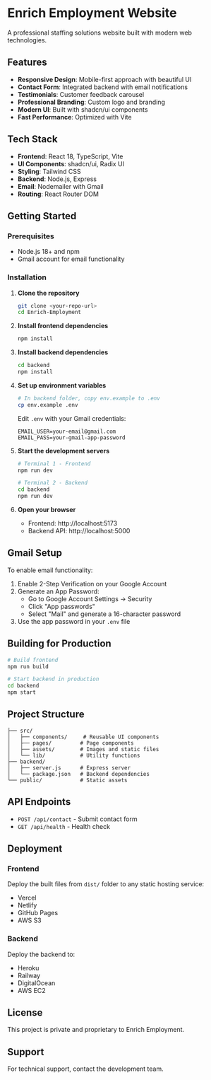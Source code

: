 # Enrich Employment Website

A professional staffing solutions website built with modern web technologies.

## Features

- **Responsive Design**: Mobile-first approach with beautiful UI
- **Contact Form**: Integrated backend with email notifications
- **Testimonials**: Customer feedback carousel
- **Professional Branding**: Custom logo and branding
- **Modern UI**: Built with shadcn/ui components
- **Fast Performance**: Optimized with Vite

## Tech Stack

- **Frontend**: React 18, TypeScript, Vite
- **UI Components**: shadcn/ui, Radix UI
- **Styling**: Tailwind CSS
- **Backend**: Node.js, Express
- **Email**: Nodemailer with Gmail
- **Routing**: React Router DOM

## Getting Started

### Prerequisites

- Node.js 18+ and npm
- Gmail account for email functionality

### Installation

1. **Clone the repository**
   ```bash
   git clone <your-repo-url>
   cd Enrich-Employment
   ```

2. **Install frontend dependencies**
   ```bash
   npm install
   ```

3. **Install backend dependencies**
   ```bash
   cd backend
   npm install
   ```

4. **Set up environment variables**
   ```bash
   # In backend folder, copy env.example to .env
   cp env.example .env
   ```
   
   Edit `.env` with your Gmail credentials:
   ```env
   EMAIL_USER=your-email@gmail.com
   EMAIL_PASS=your-gmail-app-password
   ```

5. **Start the development servers**
   ```bash
   # Terminal 1 - Frontend
   npm run dev
   
   # Terminal 2 - Backend
   cd backend
   npm run dev
   ```

6. **Open your browser**
   - Frontend: http://localhost:5173
   - Backend API: http://localhost:5000

## Gmail Setup

To enable email functionality:

1. Enable 2-Step Verification on your Google Account
2. Generate an App Password:
   - Go to Google Account Settings → Security
   - Click "App passwords"
   - Select "Mail" and generate a 16-character password
3. Use the app password in your `.env` file

## Building for Production

```bash
# Build frontend
npm run build

# Start backend in production
cd backend
npm start
```

## Project Structure

```
├── src/
│   ├── components/     # Reusable UI components
│   ├── pages/         # Page components
│   ├── assets/        # Images and static files
│   └── lib/           # Utility functions
├── backend/
│   ├── server.js      # Express server
│   └── package.json   # Backend dependencies
└── public/            # Static assets
```

## API Endpoints

- `POST /api/contact` - Submit contact form
- `GET /api/health` - Health check

## Deployment

### Frontend
Deploy the built files from `dist/` folder to any static hosting service:
- Vercel
- Netlify
- GitHub Pages
- AWS S3

### Backend
Deploy the backend to:
- Heroku
- Railway
- DigitalOcean
- AWS EC2

## License

This project is private and proprietary to Enrich Employment.

## Support

For technical support, contact the development team.
